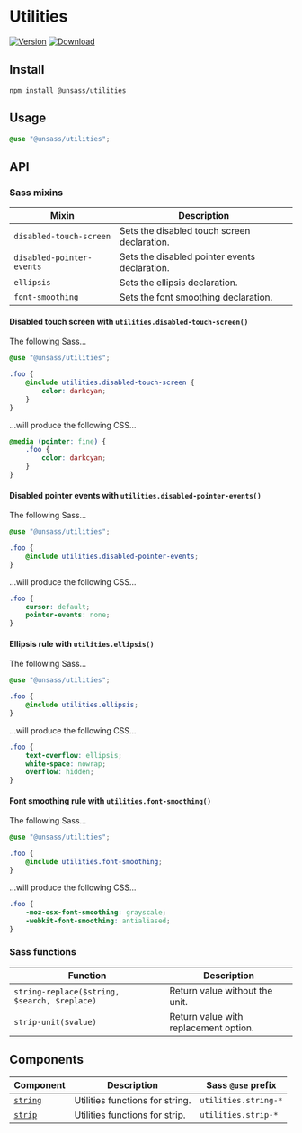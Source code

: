 # Utilities

[![Version](https://flat.badgen.net/npm/v/@unsass/utilities)](https://www.npmjs.com/package/@unsass/utilities)
[![Download](https://flat.badgen.net/npm/dt/@unsass/utilities)](https://www.npmjs.com/package/@unsass/utilities)

## Install

```shell
npm install @unsass/utilities
```

## Usage

```scss
@use "@unsass/utilities";
```

## API

### Sass mixins

| Mixin                     | Description                                   |
|---------------------------|-----------------------------------------------|
| `disabled-touch-screen`   | Sets the disabled touch screen declaration.   |
| `disabled-pointer-events` | Sets the disabled pointer events declaration. |
| `ellipsis`                | Sets the ellipsis declaration.                |
| `font-smoothing`          | Sets the font smoothing declaration.          |

#### Disabled touch screen with `utilities.disabled-touch-screen()`

The following Sass...

```scss
@use "@unsass/utilities";

.foo {
    @include utilities.disabled-touch-screen {
        color: darkcyan;
    }
}
```

...will produce the following CSS...

```css
@media (pointer: fine) {
    .foo {
        color: darkcyan;
    }
}
```

#### Disabled pointer events with `utilities.disabled-pointer-events()`

The following Sass...

```scss
@use "@unsass/utilities";

.foo {
    @include utilities.disabled-pointer-events;
}
```

...will produce the following CSS...

```css
.foo {
    cursor: default;
    pointer-events: none;
}
```

#### Ellipsis rule with `utilities.ellipsis()`

The following Sass...

```scss
@use "@unsass/utilities";

.foo {
    @include utilities.ellipsis;
}
```

...will produce the following CSS...

```css
.foo {
    text-overflow: ellipsis;
    white-space: nowrap;
    overflow: hidden;
}
```

#### Font smoothing rule with `utilities.font-smoothing()`

The following Sass...

```scss
@use "@unsass/utilities";

.foo {
    @include utilities.font-smoothing;
}
```

...will produce the following CSS...

```css
.foo {
    -moz-osx-font-smoothing: grayscale;
    -webkit-font-smoothing: antialiased;
}
```

### Sass functions

| Function                                     | Description                           |
|----------------------------------------------|---------------------------------------|
| `string-replace($string, $search, $replace)` | Return value without the unit.        |
| `strip-unit($value)`                         | Return value with replacement option. |


## Components

| Component            | Description                     | Sass `@use` prefix   |
|----------------------|---------------------------------|----------------------|
| [`string`](./string) | Utilities functions for string. | `utilities.string-*` |
| [`strip`](./strip)   | Utilities functions for strip.  | `utilities.strip-*`  |
